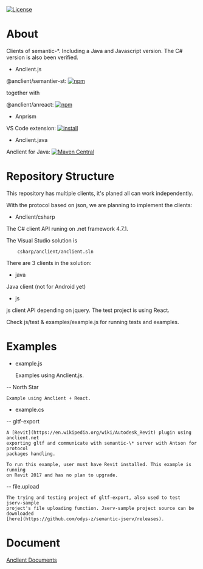 [![License](http://img.shields.io/:license-apache-blue.svg)](http://www.apache.org/licenses/LICENSE-2.0.html)

# About

Clients of semantic-\*. Including a Java and Javascript version. The C# version
is also been verified.

- Anclient.js

@anclient/semantier-st:
[![npm](https://img.shields.io/npm/v/@anclient/semantier-st?logo=npm)](https://npmjs.org/package/@anclient/semantier-st)

together with

@anclient/anreact:
[![npm](https://img.shields.io/npm/v/@anclient/anreact?logo=npm)](https://npmjs.org/package/@anclient/anreact)

- Anprism

VS Code extension:
[![install](https://vsmarketplacebadge.apphb.com/version-short/ody-zhou.anprism.svg)](https://marketplace.visualstudio.com/items?itemName=ody-zhou.anprism)

- Anclient.java

Anclient for Java:
[![Maven Central](https://maven-badges.herokuapp.com/maven-central/io.github.odys-z/Anclient/badge.svg)](https://maven-badges.herokuapp.com/maven-central/io.github.odys-z/anclient.java/)

# Repository Structure

This repository has multiple clients, it's planed all can work independently.

With the protocol based on json, we are planning to implement the clients:

- Anclient/csharp

The C# client API runing on .net framework 4.7.1.

The Visual Studio solution is

```
    csharp/anclient/anclient.sln
```

There are 3 clients in the solution:

- java

Java client (not for Android yet)

- js

js client API depending on jquery. The test project is using React.

Check js/test & examples/example.js for running tests and examples.

# Examples

- example.js

    Examples using Anclient.js.

 -- North Star

    Example using Anclient + React.

- example.cs

-- gltf-export

    A [Revit](https://en.wikipedia.org/wiki/Autodesk_Revit) plugin using anclient.net
    exporting gltf and communicate with semantic-\* server with Antson for protocol
    packages handling.

    To run this example, user must have Revit installed. This example is running
    on Revit 2017 and has no plan to upgrade.

-- file.upload

    The trying and testing project of gltf-export, also used to test jserv-sample
    project's file uploading function. Jserv-sample project source can be downloaded
    [here](https://github.com/odys-z/semantic-jserv/releases).

# Document

[Anclient Documents](https://odys-z.github.io/Anclient)
